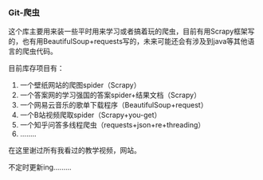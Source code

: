 ### Git-爬虫

这个库主要用来装一些平时用来学习或者搞着玩的爬虫，目前有用Scrapy框架写的，也有用BeautifulSoup+requests写的，未来可能还会有涉及到java等其他语言的爬虫代码。

目前库存项目有：

1. 一个壁纸网站的爬图spider（Scrapy）
2. 一个答案网的学习强国的答案spider+结果文档（Scrapy）
3. 一个网易云音乐的歌单下载程序（BeautifulSoup+request）
4. 一个B站视频爬取spider（Scrapy+you-get）
5. 一个知乎问答多线程爬虫（requests+json+re+threading）
6. ........

在这里谢过所有我看过的教学视频，网站。

不定时更新ing.........

